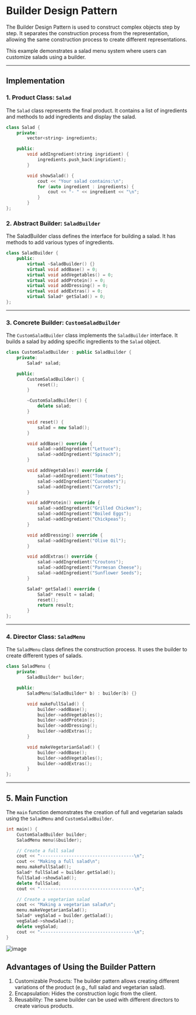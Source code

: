 # Builder Design Pattern

The Builder Design Pattern is used to construct complex objects step by step. It separates the construction process from the representation, allowing the same construction process to create different representations.

This example demonstrates a salad menu system where users can customize salads using a builder.

---

## Implementation

### 1. Product Class: `Salad`

The `Salad` class represents the final product. It contains a list of ingredients and methods to add ingredients and display the salad.

```cpp
class Salad {
    private:
        vector<string> ingredients;

    public:
        void addIngredient(string ingridient) {
            ingredients.push_back(ingridient);
        }

        void showSalad() {
            cout << "Your salad contains:\n";
            for (auto ingredient : ingredients) {
                cout << "- " << ingredient << "\n";
            }
        }
};
```

### 2. Abstract Builder: `SaladBuilder`

The SaladBuilder class defines the interface for building a salad. It has methods to add various types of ingredients.

```cpp
class SaladBuilder {
    public:
        virtual ~SaladBuilder() {}
        virtual void addBase() = 0;
        virtual void addVegetables() = 0;
        virtual void addProtein() = 0;
        virtual void addDressing() = 0;
        virtual void addExtras() = 0;
        virtual Salad* getSalad() = 0;
};
```

-- --

### 3. Concrete Builder: `CustomSaladBuilder`

The `CustomSaladBuilder` class implements the `SaladBuilder` interface. It builds a salad by adding specific ingredients to the `Salad` object.

```cpp
class CustomSaladBuilder : public SaladBuilder {
    private:
        Salad* salad;

    public:
        CustomSaladBuilder() {
            reset();
        }

        ~CustomSaladBuilder() {
            delete salad;
        }

        void reset() {
            salad = new Salad();
        }

        void addBase() override {
            salad->addIngredient("Lettuce");
            salad->addIngredient("Spinach");
        }

        void addVegetables() override {
            salad->addIngredient("Tomatoes");
            salad->addIngredient("Cucumbers");
            salad->addIngredient("Carrots");
        }

        void addProtein() override {
            salad->addIngredient("Grilled Chicken");
            salad->addIngredient("Boiled Eggs");
            salad->addIngredient("Chickpeas");
        }

        void addDressing() override {
            salad->addIngredient("Olive Oil");
        }

        void addExtras() override {
            salad->addIngredient("Croutons");
            salad->addIngredient("Parmesan Cheese");
            salad->addIngredient("Sunflower Seeds");
        }

        Salad* getSalad() override {
            Salad* result = salad;
            reset();
            return result;
        }
};
```

-- --

### 4. Director Class: `SaladMenu`

The `SaladMenu` class defines the construction process. It uses the builder to create different types of salads.

```cpp
class SaladMenu {
    private:
        SaladBuilder* builder;

    public:
        SaladMenu(SaladBuilder* b) : builder(b) {}

        void makeFullSalad() {
            builder->addBase();
            builder->addVegetables();
            builder->addProtein();
            builder->addDressing();
            builder->addExtras();
        }

        void makeVegetarianSalad() {
            builder->addBase();
            builder->addVegetables();
            builder->addExtras();
        }
};
```

-- --

## 5. Main Function

The `main` function demonstrates the creation of full and vegetarian salads using the `SaladMenu` and `CustomSaladBuilder`.

```cpp
int main() {
    CustomSaladBuilder builder;
    SaladMenu menu(&builder);

    // Create a full salad
    cout << "------------------------------------\n";
    cout << "Making a full salad\n";
    menu.makeFullSalad();
    Salad* fullSalad = builder.getSalad();
    fullSalad->showSalad();
    delete fullSalad;
    cout << "------------------------------------\n";

    // Create a vegetarian salad
    cout << "Making a vegetarian salad\n";
    menu.makeVegetarianSalad();
    Salad* vegSalad = builder.getSalad();
    vegSalad->showSalad();
    delete vegSalad;
    cout << "------------------------------------\n";
}
```

![image](https://github.com/user-attachments/assets/f3a034c0-e568-4044-a157-cffe626c7e4b)

## Advantages of Using the Builder Pattern

1. Customizable Products: The builder pattern allows creating different variations of the product (e.g., full salad and vegetarian salad).
2. Encapsulation: Hides the construction logic from the client.
3. Reusability: The same builder can be used with different directors to create various products.

